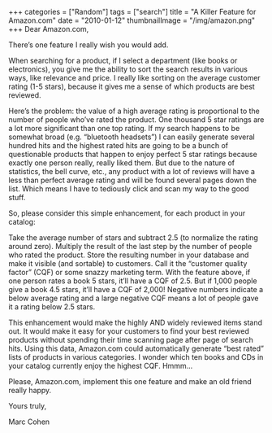 +++
categories = ["Random"]
tags = ["search"]
title = "A Killer Feature for Amazon.com"
date = "2010-01-12"
thumbnailImage = "/img/amazon.png"
+++
Dear Amazon.com,

There’s one feature I really wish you would add.
<!--more-->
When searching for a product, if I select a department (like books or electronics), you give me the ability to sort the search results in various ways, like relevance and price. I really like sorting on the average customer rating (1-5 stars), because it gives me a sense of which products are best reviewed.

Here’s the problem: the value of a high average rating is proportional to the number of people who’ve rated the product. One thousand 5 star ratings are a lot more significant than one top rating. If my search happens to be somewhat broad (e.g. “bluetooth headsets”) I can easily generate several hundred hits and the highest rated hits are going to be a bunch of questionable products that happen to enjoy perfect 5 star ratings because exactly one person really, really liked them. But due to the nature of statistics, the bell curve, etc., any product with a lot of reviews will have a less than perfect average rating and will be found several pages down the list. Which means I have to tediously click and scan my way to the good stuff.

So, please consider this simple enhancement, for each product in your catalog:

Take the average number of stars and subtract 2.5 (to normalize the rating around zero).
Multiply the result of the last step by the number of people who rated the product.
Store the resulting number in your database and make it visible (and sortable) to customers. Call it the “customer quality factor” (CQF) or some snazzy marketing term.
With the feature above, if one person rates a book 5 stars, it’ll have a CQF of 2.5. But if 1,000 people give a book 4.5 stars, it’ll have a CQF of 2,000! Negative numbers indicate a below average rating and a large negative CQF means a lot of people gave it a rating below 2.5 stars.

This enhancement would make the highly AND widely reviewed items stand out. It would make it easy for your customers to find your best reviewed products without spending their time scanning page after page of search hits. Using this data, Amazon.com could automatically generate “best rated” lists of products in various categories. I wonder which ten books and CDs in your catalog currently enjoy the highest CQF. Hmmm…

Please, Amazon.com, implement this one feature and make an old friend really happy.

Yours truly,

Marc Cohen
